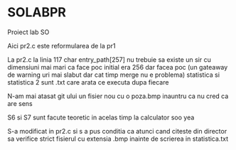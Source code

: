 # SOLABPR
Proiect lab SO

Aici pr2.c este reformularea de la pr1

La pr2.c la linia 117 char entry_path[257] nu trebuie sa existe un sir cu dimensiuni mai mari ca face poc
initial era 256 dar facea poc (un gateaway de warning uri mai slabut dar cat timp merge nu e problema)
statistica si statistica 2 sunt .txt care arata ce executa dupa fiecare

N-am mai atasat git ului un fisier nou cu o poza.bmp inauntru ca nu cred ca are sens

S6 si S7 sunt facute teoretic in acelas timp la calculator soo yea

S-a modificat in pr2.c si s a pus conditia ca atunci cand citeste din director sa verifice strict fisierul cu extensia .bmp inainte de scrierea in statistica.txt
